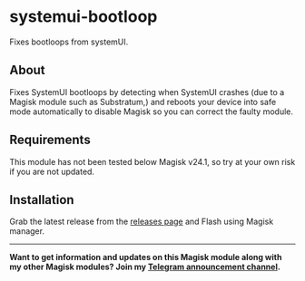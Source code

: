 # systemui-bootloop
Fixes bootloops from systemUI.

## About
Fixes SystemUI bootloops by detecting when SystemUI crashes (due to a Magisk module such as Substratum,) and reboots your device into safe mode automatically to disable Magisk so you can correct the faulty module.

## Requirements
This module has not been tested below Magisk v24.1, so try at your own risk if you are not updated.

## Installation
Grab the latest release from the [releases page](https://github.com/tsukimio/systemui-bootloop/releases) and Flash using Magisk manager.

--- 
**Want to get information and updates on this Magisk module along with my other Magisk modules? Join my [Telegram announcement channel](https://t.me/tsukimio).**
